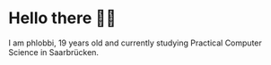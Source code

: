 # Hello there 👋🏻
I am phlobbi, 19 years old and currently studying Practical Computer Science in Saarbrücken.


<!---
phlobbi/phlobbi is a ✨ special ✨ repository because its `README.md` (this file) appears on your GitHub profile.
You can click the Preview link to take a look at your changes.
--->
